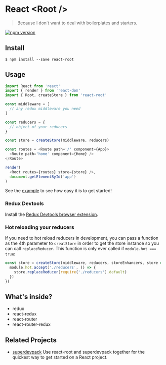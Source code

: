 # React &lt;Root /&gt;

> Because I don't want to deal with boilerplates and starters.

[![npm version](https://badge.fury.io/js/react-root.svg)](https://badge.fury.io/js/react-root)

## Install

```
$ npm install --save react-root
```

## Usage

```js
import React from 'react'
import { render } from 'react-dom'
import { Root, createStore } from 'react-root'

const middleware = [
  // any redux middleware you need
]

const reducers = {
  // object of your reducers
}

const store = createStore(middleware, reducers)

const routes = <Route path='/' component={App}>
  <Route path='home' component={Home} />
</Route>

render(
  <Root routes={routes} store={store} />,
  document.getElementById('app')
)

```

See the [example](example) to see how easy it is to get started!

### Redux Devtools

Install the [Redux Devtools browser extension](https://github.com/zalmoxisus/redux-devtools-extension).

### Hot reloading your reducers

If you need to hot reload reducers in development, you can pass a function as the 4th parameter to `creatStore` in order to get the store instance so you can call `replaceReducer`. This function is only ever called if `module.hot === true`:

```js
const store = createStore(middleware, reducers, storeEnhancers, store => {
  module.hot.accept('./reducers', () => {
    store.replaceReducer(require('./reducers').default)
  })
})
```


## What's inside?

* redux
* react-redux
* react-router
* react-router-redux

## Related Projects

* [superdevpack](https://github.com/ripeworks/superdevpack) Use react-root and superdevpack together for the quickest way to get started on a React project.
